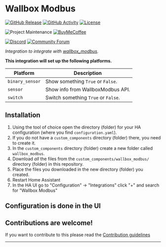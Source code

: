 # Wallbox Modbus

[![GitHub Release][releases-shield]][releases]
[![GitHub Activity][commits-shield]][commits]
[![License][license-shield]](LICENSE)

![Project Maintenance][maintenance-shield]
[![BuyMeCoffee][buymecoffeebadge]][buymecoffee]

[![Discord][discord-shield]][discord]
[![Community Forum][forum-shield]][forum]

_Integration to integrate with [wallbox_modbus][wallbox_modbus]._

**This integration will set up the following platforms.**

Platform | Description
-- | --
`binary_sensor` | Show something `True` or `False`.
`sensor` | Show info from WallboxModbus API.
`switch` | Switch something `True` or `False`.

## Installation

1. Using the tool of choice open the directory (folder) for your HA configuration (where you find `configuration.yaml`).
1. If you do not have a `custom_components` directory (folder) there, you need to create it.
1. In the `custom_components` directory (folder) create a new folder called `wallbox_modbus`.
1. Download _all_ the files from the `custom_components/wallbox_modbus/` directory (folder) in this repository.
1. Place the files you downloaded in the new directory (folder) you created.
1. Restart Home Assistant
1. In the HA UI go to "Configuration" -> "Integrations" click "+" and search for "Wallbox Modbus"

## Configuration is done in the UI

<!---->

## Contributions are welcome!

If you want to contribute to this please read the [Contribution guidelines](CONTRIBUTING.md)

***

[wallbox_modbus]: https://github.com/rhpijnacker/wallbox_modbus
[buymecoffee]: https://www.buymeacoffee.com/rhpijnacker
[buymecoffeebadge]: https://img.shields.io/badge/buy%20me%20a%20coffee-donate-yellow.svg?style=for-the-badge
[commits-shield]: https://img.shields.io/github/commit-activity/y/rhpijnacker/wallbox_modbus.svg?style=for-the-badge
[commits]: https://github.com/rhpijnacker/wallbox_modbus/commits/main
[discord]: https://discord.gg/Qa5fW2R
[discord-shield]: https://img.shields.io/discord/330944238910963714.svg?style=for-the-badge
[exampleimg]: example.png
[forum-shield]: https://img.shields.io/badge/community-forum-brightgreen.svg?style=for-the-badge
[forum]: https://community.home-assistant.io/
[license-shield]: https://img.shields.io/github/license/rhpijnacker/wallbox_modbus.svg?style=for-the-badge
[maintenance-shield]: https://img.shields.io/badge/maintainer-Joakim%20Sørensen%20%40rhpijnacker-blue.svg?style=for-the-badge
[releases-shield]: https://img.shields.io/github/release/rhpijnacker/wallbox_modbus.svg?style=for-the-badge
[releases]: https://github.com/rhpijnacker/wallbox_modbus/releases

